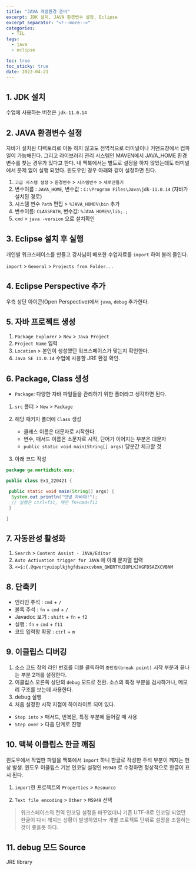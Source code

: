 ```yaml
---
title: "JAVA 개발환경 준비"
excerpt: JDK 설치, JAVA 환경변수 설정, Eclipse
excerpt_separator: "<!--more-->"
categories:
  - TIL
tags:
  - java
  - eclipse

toc: true
toc_sticky: true
date: 2022-04-21
---
```



## 1. JDK 설치

  수업에 사용하는 버전은 `jdk-11.0.14`

## 2. JAVA 환경변수 설정

자바가 설치된 디렉토리로 이동 하지 않고도 전역적으로 터미널이나 커맨드창에서 컴파일이 가능해진다. 그리고 라이브러리 관리 시스템인 MAVEN에서 JAVA_HOME 환경변수를 찾는 경우가 있다고 한다. 내 맥북에서는 별도로 설정을 하지 않았는데도 터미널에서 문제 없이 실행 되었다. 윈도우인 경우 아래와 같이 설정하면 된다.

1. `고급 시스템 설정` > `환경변수` > `시스템변수` > `새로만들기`
2. 변수이름 : `JAVA_HOME`, 변수값 : `C:\Program Files\Java\jdk-11.0.14` (자바가 설치된 경로)
3. 시스템 변수 `Path` 편집 > `%JAVA_HOME%\bin` 추가
4. 변수이름: `CLASSPATH`, 변수값: `%JAVA_HOME%\lib;.;`
5. `cmd` > `java -version` 으로 설치확인

## 3. Eclipse 설치 후 실행

개인별 워크스페이스를 만들고 강사님이 배포한 수업자료를 `import` 하여 불러 들인다.

`import` > `General` > `Projects from Folder...`

## 4. Eclipse Perspective 추가

우측 상단 아이콘(Open Perspective)에서 `java`, `debug` 추가한다.

## 5. 자바 프로젝트 생성

1. `Package Explorer` > `New` > `Java Project`
2. `Project Name` 입력
3. `Location` > 본인이 생성했던 워크스페이스가 맞는지 확인한다.
4. `Java SE 11.0.14` 수업에 사용할 JRE 환경 확인.

## 6. Package, Class 생성

- `Package`: 다양한 자바 파일들을 관리하기 위한 폴더라고 생각하면 된다.

1. `src` 폴더 > `New` > `Package`
2. 해당 패키지 폴더에 `Class` 생성

   - 클래스 이름은 대문자로 시작한다.
   - 변수, 매서드 이름은 소문자로 시작, 단어가 이어지는 부분은 대문자
   - `public static void main(String[] args)` 당분간 체크할 것

3. 아래 코드 작성

```java
package ga.nortizbitc.exs;

public class Ex1_220421 {

 public static void main(String[] args) {
  System.out.println("안녕 자바야!");
  // 실행은 ctrl+f11, 맥은 fn+cmd+f11
 }

}
```

## 7. 자동완성 활성화

1. `Search` > `Content Assist - JAVA/Editor`
2. `Auto Activation trigger for JAVA` 에 아래 문자열 입력
3. `<=$:{.@qwertyuioplkjhgfdsazxcvbnm_QWERTYUIOPLKJHGFDSAZXCVBNM`

## 8. 단축키

- 인라인 주석 : `cmd` + `/`
- 블록 주석 : `fn` + `cmd` + `/`
- Javadoc 보기 : `shift` + `fn` + `f2`
- 실행 : `fn` + `cmd` + `f11`
- 코드 입력창 확장 : `ctrl` + `m`

## 9. 이클립스 디버깅

1. 소스 코드 창의 라인 번호를 더블 클릭하여 `중단점(break point)` 시작 부분과 끝나는 부분 2개를 설정한다.
2. 이클립스 오른쪽 상단의 `debug` 모드로 전환. 소스의 특정 부분을 검사하거나, 메모리 구조를 보는데 사용한다.
3. debug 실행
4. 처음 설정한 시작 지점이 하이라이트 되어 있다.
  
- `Step into` > 매서드, 반복문, 특정 부분에 들어갈 때 사용
- `Step over` > 다음 단계로 진행

## 10. 맥북 이클립스 한글 깨짐

윈도우에서 작업한 파일을 맥북에서 `import` 하니 한글로 작성한 주석 부분이 깨지는 현상 발생. 윈도우 이클립스 기본 인코딩 설정인 `MS949` 로 수정하면 정상적으로 한글이 표시 된다.

1. `import`한 프로젝트의 `Properties` > `Resource`

2. `Text file encoding` > `Other` > `MS949` 선택

> 워크스페이스의 전역 인코딩 설정을 바꾸었더니 기존 UTF-8로 인코딩 되었던 한글이 다시 깨지는 상황이 발생하였다ㅠ 개별 프로젝트 단위로 설정을 조절하는 것이 좋을듯 하다.

## 11. debug 모드 Source

JRE library
